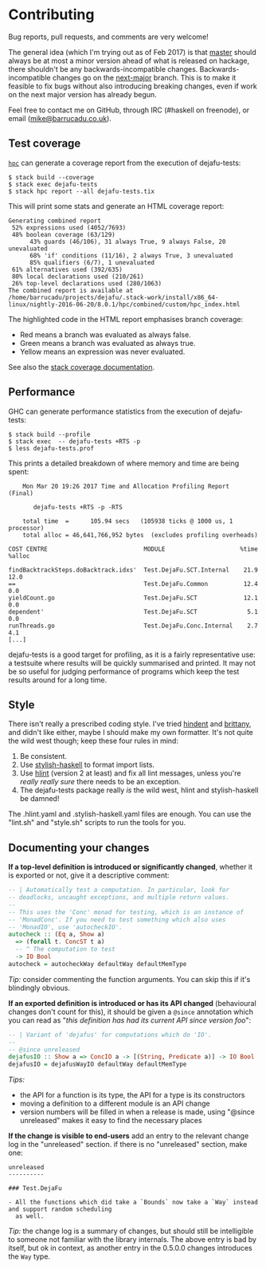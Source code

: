 Contributing
============

Bug reports, pull requests, and comments are very welcome!

The general idea (which I'm trying out as of Feb 2017) is
that [master][] should always be at most a minor version ahead of what
is released on hackage, there shouldn't be any backwards-incompatible
changes. Backwards-incompatible changes go on the [next-major][]
branch. This is to make it feasible to fix bugs without also
introducing breaking changes, even if work on the next major version
has already begun.

Feel free to contact me on GitHub, through IRC (#haskell on freenode),
or email (mike@barrucadu.co.uk).

[master]:     https://github.com/barrucadu/dejafu/tree/master
[next-major]: https://github.com/barrucadu/dejafu/tree/next-major


Test coverage
-------------

[`hpc`][hpc] can generate a coverage report from the execution of
dejafu-tests:

```
$ stack build --coverage
$ stack exec dejafu-tests
$ stack hpc report --all dejafu-tests.tix
```

This will print some stats and generate an HTML coverage report:

```
Generating combined report
 52% expressions used (4052/7693)
 48% boolean coverage (63/129)
      43% guards (46/106), 31 always True, 9 always False, 20 unevaluated
      68% 'if' conditions (11/16), 2 always True, 3 unevaluated
      85% qualifiers (6/7), 1 unevaluated
 61% alternatives used (392/635)
 80% local declarations used (210/261)
 26% top-level declarations used (280/1063)
The combined report is available at /home/barrucadu/projects/dejafu/.stack-work/install/x86_64-linux/nightly-2016-06-20/8.0.1/hpc/combined/custom/hpc_index.html
```

The highlighted code in the HTML report emphasises branch coverage:

- Red means a branch was evaluated as always false.
- Green means a branch was evaluated as always true.
- Yellow means an expression was never evaluated.

See also the [stack coverage documentation][hpc-stack].

[hpc]:       https://wiki.haskell.org/Haskell_program_coverage
[hpc-stack]: https://docs.haskellstack.org/en/latest/coverage/


Performance
-----------

GHC can generate performance statistics from the execution of
dejafu-tests:

```
$ stack build --profile
$ stack exec  -- dejafu-tests +RTS -p
$ less dejafu-tests.prof
```

This prints a detailed breakdown of where memory and time are being
spent:

```
    Mon Mar 20 19:26 2017 Time and Allocation Profiling Report  (Final)

       dejafu-tests +RTS -p -RTS

    total time  =      105.94 secs   (105938 ticks @ 1000 us, 1 processor)
    total alloc = 46,641,766,952 bytes  (excludes profiling overheads)

COST CENTRE                           MODULE                     %time %alloc

findBacktrackSteps.doBacktrack.idxs'  Test.DejaFu.SCT.Internal    21.9   12.0
==                                    Test.DejaFu.Common          12.4    0.0
yieldCount.go                         Test.DejaFu.SCT             12.1    0.0
dependent'                            Test.DejaFu.SCT              5.1    0.0
runThreads.go                         Test.DejaFu.Conc.Internal    2.7    4.1
[...]
```

dejafu-tests is a good target for profiling, as it is a fairly
representative use: a testsuite where results will be quickly
summarised and printed. It may not be so useful for judging
performance of programs which keep the test results around for a long
time.


Style
-----

There isn't really a prescribed coding style. I've tried [hindent][]
and [brittany][], and didn't like either, maybe I should make my own
formatter. It's not quite the wild west though; keep these four rules
in mind:

1. Be consistent.
2. Use [stylish-haskell][] to format import lists.
3. Use [hlint][] (version 2 at least) and fix all lint messages,
   unless you're *really really sure* there needs to be an exception.
4. The dejafu-tests package really *is* the wild west, hlint and
   stylish-haskell be damned!

The .hlint.yaml and .stylish-haskell.yaml files are enough. You can
use the "lint.sh" and "style.sh" scripts to run the tools for you.

[hindent]:         https://github.com/commercialhaskell/hindent
[brittany]:        https://github.com/lspitzner/brittany
[stylish-haskell]: https://github.com/jaspervdj/stylish-haskell
[hlint]:           https://github.com/ndmitchell/hlint


Documenting your changes
------------------------

**If a top-level definition is introduced or significantly changed**,
whether it is exported or not, give it a descriptive comment:

```haskell
-- | Automatically test a computation. In particular, look for
-- deadlocks, uncaught exceptions, and multiple return values.
--
-- This uses the 'Conc' monad for testing, which is an instance of
-- 'MonadConc'. If you need to test something which also uses
-- 'MonadIO', use 'autocheckIO'.
autocheck :: (Eq a, Show a)
  => (forall t. ConcST t a)
  -- ^ The computation to test
  -> IO Bool
autocheck = autocheckWay defaultWay defaultMemType
```

*Tip:* consider commenting the function arguments. You can skip this
if it's blindingly obvious.

**If an exported definition is introduced or has its API changed**
(behavioural changes don't count for this), it should be given a
`@since` annotation which you can read as "*this definition has had
its current API since version foo*":

```haskell
-- | Variant of 'dejafus' for computations which do 'IO'.
--
-- @since unreleased
dejafusIO :: Show a => ConcIO a -> [(String, Predicate a)] -> IO Bool
dejafusIO = dejafusWayIO defaultWay defaultMemType
```

*Tips:*

- the API for a function is its type, the API for a type is its
  constructors
- moving a definition to a different module is an API change
- version numbers will be filled in when a release is made, using
  "@since unreleased" makes it easy to find the necessary places

**If the change is visible to end-users** add an entry to the relevant
change log in the "unreleased" section. if there is no "unreleased"
section, make one:

```
unreleased
----------

### Test.DejaFu

- All the functions which did take a `Bounds` now take a `Way` instead and support random scheduling
  as well.
```

*Tip:* the change log is a summary of changes, but should still be
intelligible to someone not familiar with the library internals. The
above entry is bad by itself, but ok in context, as another entry in
the 0.5.0.0 changes introduces the `Way` type.

